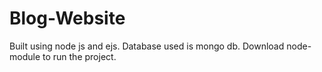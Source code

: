 # Blog-Website
 Built using node js and ejs.
 Database used is mongo db.
 Download node-module to run the project.
